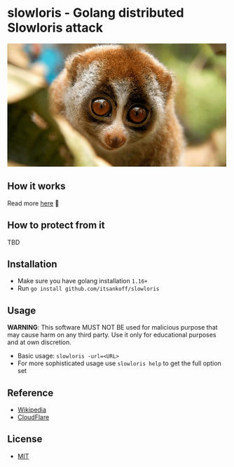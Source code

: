# slowloris - Golang distributed Slowloris attack

![Cute Slowloris](slowloris.png)


## How it works
Read more [here](https://thetooth.io/blog/slowloris-attack) 🦷

## How to protect from it
TBD

## Installation
* Make sure you have golang installation `1.16+`
* Run `go install github.com/itsankoff/slowloris`

## Usage

**WARNING**:
This software MUST NOT BE used for malicious purpose that may cause harm on
any third party. Use it only for educational purposes and at own discretion.

* Basic usage: `slowloris -url=<URL>`
* For more sophisticated usage use `slowloris help` to get the full option set

## Reference
* [Wikipedia](https://en.wikipedia.org/wiki/Slowloris_(computer_security))
* [CloudFlare](https://www.cloudflare.com/learning/ddos/ddos-attack-tools/slowloris/)

## License
* [MIT](LICENSE)
